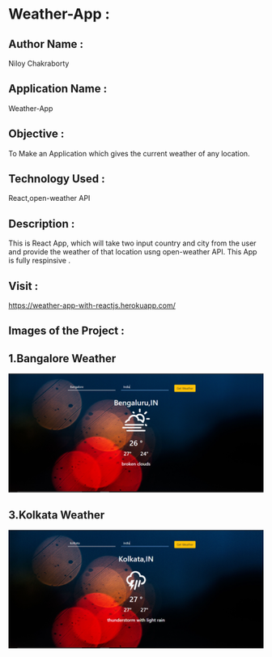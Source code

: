 # Weather-App : 

## Author Name : 
   Niloy Chakraborty

## Application Name : 
  Weather-App

## Objective : 
   To Make an Application which gives the current weather of any location. 


## Technology Used :      
   React,open-weather API
       
## Description :
  This is React App, which will take two input country and city from the user and provide the weather 
  of that location usng open-weather API. This App is fully respinsive .
  
 
## Visit : 
   https://weather-app-with-reactjs.herokuapp.com/


## Images of the Project :

## 1.Bangalore Weather
![](https://github.com/niloy2019/weather-app/blob/master/Sample%20Image%20of%20the%20Project/BangaloreWeather.PNG)

## 3.Kolkata Weather 
![](https://github.com/niloy2019/weather-app/blob/master/Sample%20Image%20of%20the%20Project/KolkataWeather.PNG)
